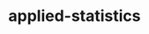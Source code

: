 # applied-statistics
<!-- Study of the practical use of statistical methods to collect, analyse, interpret, and present data in real-world contexts..
